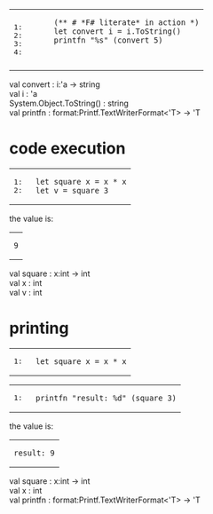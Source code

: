 <!doctype html>
<html data-reactroot="" lang="en"><head><title>My blog / super post</title></head><body><table class="pre"><tr><td class="lines"><pre class="fssnip"><span class="l">1: </span>
<span class="l">2: </span>
<span class="l">3: </span>
<span class="l">4: </span>
</pre></td>
<td class="snippet"><pre class="fssnip highlighted"><code lang="fsharp">    <span class="c">(** # *F# literate* in action *)</span>
    <span class="k">let</span> <span onmouseout="hideTip(event, '31', 1)" onmouseover="showTip(event, '31', 1)" class="fn">convert</span> <span onmouseout="hideTip(event, '32', 2)" onmouseover="showTip(event, '32', 2)" class="id">i</span> <span class="o">=</span> <span onmouseout="hideTip(event, '32', 3)" onmouseover="showTip(event, '32', 3)" class="fn">i</span><span class="pn">.</span><span onmouseout="hideTip(event, '33', 4)" onmouseover="showTip(event, '33', 4)" class="id">ToString</span><span class="pn">(</span><span class="pn">)</span>
    <span onmouseout="hideTip(event, '34', 5)" onmouseover="showTip(event, '34', 5)" class="fn">printfn</span> <span class="s">&quot;</span><span class="pf">%s</span><span class="s">&quot;</span> <span class="pn">(</span><span onmouseout="hideTip(event, '31', 6)" onmouseover="showTip(event, '31', 6)" class="fn">convert</span> <span class="n">5</span><span class="pn">)</span>
    
</code></pre></td>
</tr>
</table>
<div class="tip" id="31">val convert : i:&#39;a -&gt; string</div>
<div class="tip" id="32">val i : &#39;a</div>
<div class="tip" id="33">System.Object.ToString() : string</div>
<div class="tip" id="34">val printfn : format:Printf.TextWriterFormat&lt;&#39;T&gt; -&gt; &#39;T</div>

<h1>code execution</h1>
<table class="pre"><tr><td class="lines"><pre class="fssnip"><span class="l">1: </span>
<span class="l">2: </span>
</pre></td>
<td class="snippet"><pre class="fssnip highlighted"><code lang="fsharp"><span class="k">let</span> <span onmouseout="hideTip(event, '11', 1)" onmouseover="showTip(event, '11', 1)" class="fn">square</span> <span onmouseout="hideTip(event, '12', 2)" onmouseover="showTip(event, '12', 2)" class="id">x</span> <span class="o">=</span> <span onmouseout="hideTip(event, '12', 3)" onmouseover="showTip(event, '12', 3)" class="id">x</span> <span class="o">*</span> <span onmouseout="hideTip(event, '12', 4)" onmouseover="showTip(event, '12', 4)" class="id">x</span>
<span class="k">let</span> <span onmouseout="hideTip(event, '13', 5)" onmouseover="showTip(event, '13', 5)" class="id">v</span> <span class="o">=</span> <span onmouseout="hideTip(event, '11', 6)" onmouseover="showTip(event, '11', 6)" class="fn">square</span> <span class="n">3</span>
</code></pre></td>
</tr>
</table>
<p>the value is:</p>
<table class="pre"><tr><td><pre><code>9</code></pre></td></tr></table>
<div class="tip" id="11">val square : x:int -&gt; int</div>
<div class="tip" id="12">val x : int</div>
<div class="tip" id="13">val v : int</div>

<h1>printing</h1>
<table class="pre"><tr><td class="lines"><pre class="fssnip"><span class="l">1: </span>
</pre></td>
<td class="snippet"><pre class="fssnip highlighted"><code lang="fsharp"><span class="k">let</span> <span onmouseout="hideTip(event, '21', 1)" onmouseover="showTip(event, '21', 1)" class="fn">square</span> <span onmouseout="hideTip(event, '22', 2)" onmouseover="showTip(event, '22', 2)" class="id">x</span> <span class="o">=</span> <span onmouseout="hideTip(event, '22', 3)" onmouseover="showTip(event, '22', 3)" class="id">x</span> <span class="o">*</span> <span onmouseout="hideTip(event, '22', 4)" onmouseover="showTip(event, '22', 4)" class="id">x</span>
</code></pre></td>
</tr>
</table>
<table class="pre"><tr><td class="lines"><pre class="fssnip"><span class="l">1: </span>
</pre></td>
<td class="snippet"><pre class="fssnip highlighted"><code lang="fsharp"><span onmouseout="hideTip(event, '23', 5)" onmouseover="showTip(event, '23', 5)" class="fn">printfn</span> <span class="s">&quot;result: </span><span class="pf">%d</span><span class="s">&quot;</span> <span class="pn">(</span><span onmouseout="hideTip(event, '21', 6)" onmouseover="showTip(event, '21', 6)" class="fn">square</span> <span class="n">3</span><span class="pn">)</span>
</code></pre></td>
</tr>
</table>
<p>the value is:</p>
<table class="pre"><tr><td><pre><code>result: 9</code></pre></td></tr></table>
<div class="tip" id="21">val square : x:int -&gt; int</div>
<div class="tip" id="22">val x : int</div>
<div class="tip" id="23">val printfn : format:Printf.TextWriterFormat&lt;&#39;T&gt; -&gt; &#39;T</div>

<script src="tips.js"></script><link href="style.css" rel="stylesheet" type="text/css" /></body></html>
